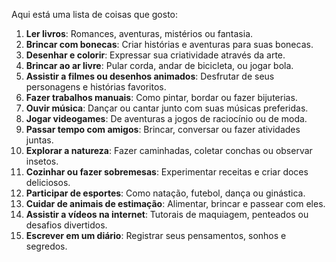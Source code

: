 Aqui está uma lista de coisas que gosto:

1. **Ler livros**: Romances, aventuras, mistérios ou fantasia.
2. **Brincar com bonecas**: Criar histórias e aventuras para suas bonecas.
3. **Desenhar e colorir**: Expressar sua criatividade através da arte.
4. **Brincar ao ar livre**: Pular corda, andar de bicicleta, ou jogar bola.
5. **Assistir a filmes ou desenhos animados**: Desfrutar de seus personagens e histórias favoritos.
6. **Fazer trabalhos manuais**: Como pintar, bordar ou fazer bijuterias.
7. **Ouvir música**: Dançar ou cantar junto com suas músicas preferidas.
8. **Jogar videogames**: De aventuras a jogos de raciocínio ou de moda.
9. **Passar tempo com amigos**: Brincar, conversar ou fazer atividades juntas.
10. **Explorar a natureza**: Fazer caminhadas, coletar conchas ou observar insetos.
11. **Cozinhar ou fazer sobremesas**: Experimentar receitas e criar doces deliciosos.
12. **Participar de esportes**: Como natação, futebol, dança ou ginástica.
13. **Cuidar de animais de estimação**: Alimentar, brincar e passear com eles.
14. **Assistir a vídeos na internet**: Tutorais de maquiagem, penteados ou desafios divertidos.
15. **Escrever em um diário**: Registrar seus pensamentos, sonhos e segredos.

